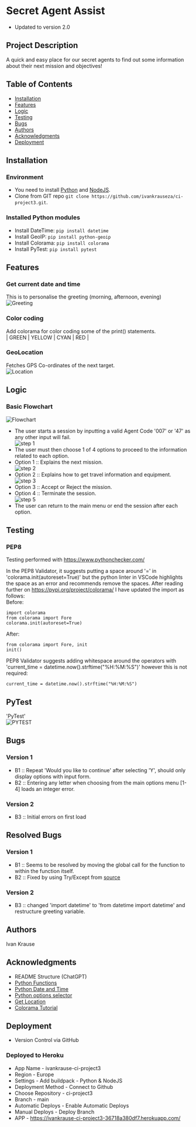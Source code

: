 # Secret Agent Assist
- Updated to version 2.0 

## Project Description
A quick and easy place for our secret agents to find out some information about their next mission and objectives! 

## Table of Contents
- [Installation](#installation)
- [Features](#features)
- [Logic](#logic)
- [Testing](#testing)
- [Bugs](#bugs)
- [Authors](#authors)
- [Acknowledgments](#acknowledgments)
- [Deployment](#deployment)


## Installation
### Environment
- You need to install [Python](https://www.python.org/downloads/) and [NodeJS](https://nodejs.org/en/download).  
- Clone from GIT repo `git clone https://github.com/ivankrauseza/ci-project3.git`.

### Installed Python modules
- Install DateTime:  `pip install datetime` 
- Install GeoIP:  `pip install python-geoip` 
- Install Colorama:  `pip install colorama` 
- Install PyTest:  `pip install pytest` 


## Features
### Get current date and time
This is to personalise the greeting (morning, afternoon, evening)  
![Greeting](/images/greeting.png)  

### Color coding
Add colorama for color coding some of the print() statements.  
| GREEN | YELLOW | CYAN | RED |

### GeoLocation
Fetches GPS Co-ordinates of the next target.  
![Location](/images/location.png)  

## Logic
### Basic Flowchart  
![Flowchart](/images/Flowcharts.png)  
- The user starts a session by inputting a valid Agent Code '007' or '47' as any other input will fail.  
![step 1](/images/step1.png)  
- The user must then choose 1 of 4 options to proceed to the information related to each option.
- Option 1 :: Explains the next mission.  
![step 2](/images/step2.png)  
- Option 2 :: Explains how to get travel information and equipment.  
![step 3](/images/step3.png)  
- Option 3 :: Accept or Reject the mission.
- Option 4 :: Terminate the session.  
![step 5](/images/step5.png)  
- The user can return to the main menu or end the session after each option.


## Testing
### PEP8
Testing performed with https://www.pythonchecker.com/  

In the PEP8 Validator, it suggests putting a space around '=' in 'colorama.init(autoreset=True)' but the python linter in VSCode highlights the space as an error and recommends remove the spaces. After reading further on https://pypi.org/project/colorama/ I have updated the import as follows:  
Before:
```
import colorama
from colorama import Fore
colorama.init(autoreset=True)
```
After:
```
from colorama import Fore, init
init()
```

PEP8 Validator suggests adding whitespace around the operators with 'current_time = datetime.now().strftime("%H:%M:%S")' however this is not required:
```
current_time = datetime.now().strftime("%H:%M:%S")
```

## PyTest
'PyTest'  
![PYTEST](/images/pytest.png)  

## Bugs
### Version 1
- B1 :: Repeat 'Would you like to continue' after selecting 'Y', should only display options with input form.
- B2 :: Entering any letter when choosing from the main options menu [1-4] loads an integer error.
### Version 2
- B3 :: Initial errors on first load

## Resolved Bugs
### Version 1
- B1 :: Seems to be resolved by moving the global call for the function to within the function itself.
- B2 :: Fixed by using Try/Except from [source](https://www.includehelp.com/python/asking-the-user-for-integer-input-in-python-limit-the-user-to-input-only-integer-value.aspx)
### Version 2
- B3 :: changed 'import datetime' to 'from datetime import datetime' and restructure greeting variable.


## Authors
<bold>Ivan Krause</bold>

## Acknowledgments
- README Structure (ChatGPT)
- [Python Functions](https://www.w3schools.com/python/python_functions.asp)
- [Python Date and Time](https://www.geeksforgeeks.org/get-current-date-and-time-using-python/)
- [Python options selector](https://bobbyhadz.com/blog/python-select-option-input)
- [Get Location](https://pythonhosted.org/python-geoip/)
- [Colorama Tutorial](https://www.youtube.com/watch?v=u51Zjlnui4Y)

## Deployment
- Version Control via GitHub

### Deployed to Heroku
- App Name - ivankrause-ci-project3
- Region - Europe
- Settings - Add buildpack - Python & NodeJS
- Deployment Method - Connect to Github
- Choose Repository - ci-project3
- Branch - main
- Automatic Deploys - Enable Automatic Deploys
- Manual Deploys - Deploy Branch 
- APP - https://ivankrause-ci-project3-36718a380df7.herokuapp.com/
